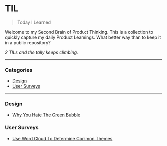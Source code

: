 # TIL

> Today I Learned

Welcome to my Second Brain of Product Thinking. This is a collection to quickly capture my daily Product Learnings. What better way than to keep it in a public repository? 

_2 TILs and the tally keeps climbing._

---

### Categories

* [Design](#Design)
* [User Surveys](#UserSurveys)

---

### Design
- [Why You Hate The Green Bubble](https://github.com/erascon7/TIL/blob/main/Design/Why%20You%20Hate%20The%20Green%20Bubble.md)

### User Surveys
- [Use Word Cloud To Determine Common Themes](https://github.com/erascon7/TIL/blob/main/User%20Surveys/Use%20Word%20Cloud%20To%20Determine%20Common%20Themes.md)
